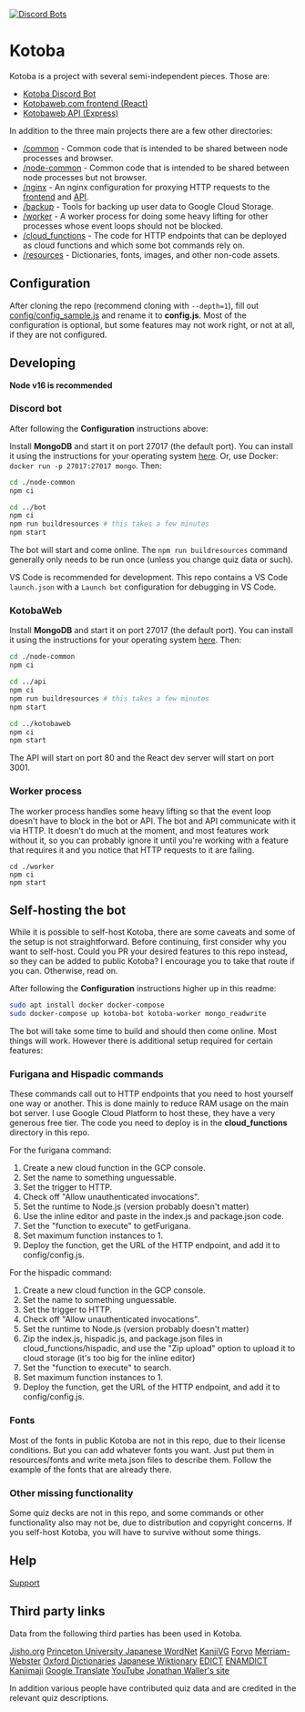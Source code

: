 [![Discord Bots](https://discordbots.org/api/widget/251239170058616833.png)](https://discordbots.org/bot/251239170058616833)

# Kotoba

Kotoba is a project with several semi-independent pieces. Those are:

* [Kotoba Discord Bot](https://github.com/mistval/kotoba/tree/master/bot)
* [Kotobaweb.com frontend (React)](https://github.com/mistval/kotoba/tree/master/kotobaweb)
* [Kotobaweb API (Express)](https://github.com/mistval/kotoba/tree/master/api)

In addition to the three main projects there are a few other directories:

* [/common](https://github.com/mistval/kotoba/tree/master/common) - Common code that is intended to be shared between node processes and browser.
* [/node-common](https://github.com/mistval/kotoba/tree/master/node-common) - Common code that is intended to be shared between node processes but not browser.
* [/nginx](https://github.com/mistval/kotoba/tree/master/nginx) - An nginx configuration for proxying HTTP requests to the [frontend](https://github.com/mistval/kotoba/tree/master/kotobaweb) and [API](https://github.com/mistval/kotoba/tree/master/api).
* [/backup](https://github.com/mistval/kotoba/tree/master/backup) - Tools for backing up user data to Google Cloud Storage.
* [/worker](https://github.com/mistval/kotoba/tree/master/worker) - A worker process for doing some heavy lifting for other processes whose event loops should not be blocked.
* [/cloud_functions](https://github.com/mistval/kotoba/tree/master/cloud_functions) - The code for HTTP endpoints that can be deployed as cloud functions and which some bot commands rely on.
* [/resources](https://github.com/mistval/kotoba/tree/master/resources) - Dictionaries, fonts, images, and other non-code assets.

## Configuration

After cloning the repo (recommend cloning with `--depth=1`), fill out [config/config_sample.js](https://github.com/mistval/kotoba/blob/master/config/config_sample.js) and rename it to **config.js**. Most of the configuration is optional, but some features may not work right, or not at all, if they are not configured.

## Developing

**Node v16 is recommended**

### Discord bot

After following the **Configuration** instructions above:

Install **MongoDB** and start it on port 27017 (the default port). You can install it using the instructions for your operating system [here](https://docs.mongodb.com/manual/installation/). Or, use Docker: `docker run -p 27017:27017 mongo`. Then:

```sh
cd ./node-common
npm ci

cd ../bot
npm ci
npm run buildresources # this takes a few minutes
npm start
```

The bot will start and come online. The `npm run buildresources` command generally only needs to be run once (unless you change quiz data or such).

VS Code is recommended for development. This repo contains a VS Code `launch.json` with a `Launch bot` configuration for debugging in VS Code.

### KotobaWeb

Install **MongoDB** and start it on port 27017 (the default port). You can install it using the instructions for your operating system [here](https://docs.mongodb.com/manual/installation/). Then:

```sh
cd ./node-common
npm ci

cd ../api
npm ci
npm run buildresources # this takes a few minutes
npm start

cd ../kotobaweb
npm ci
npm start
```

The API will start on port 80 and the React dev server will start on port 3001.

### Worker process

The worker process handles some heavy lifting so that the event loop doesn't have to block in the bot or API. The bot and API communicate with it via HTTP. It doesn't do much at the moment, and most features work without it, so you can probably ignore it until you're working with a feature that requires it and you notice that HTTP requests to it are failing.

```
cd ./worker
npm ci
npm start
```

## Self-hosting the bot

While it is possible to self-host Kotoba, there are some caveats and some of the setup is not straightforward. Before continuing, first consider why you want to self-host. Could you PR your desired features to this repo instead, so they can be added to public Kotoba? I encourage you to take that route if you can. Otherwise, read on.

After following the **Configuration** instructions higher up in this readme:

```sh
sudo apt install docker docker-compose
sudo docker-compose up kotoba-bot kotoba-worker mongo_readwrite
```

The bot will take some time to build and should then come online. Most things will work. However there is additional setup required for certain features:

### Furigana and Hispadic commands

These commands call out to HTTP endpoints that you need to host yourself one way or another. This is done mainly to reduce RAM usage on the main bot server. I use Google Cloud Platform to host these, they have a very generous free tier. The code you need to deploy is in the **cloud_functions** directory in this repo.

For the furigana command:
1. Create a new cloud function in the GCP console.
2. Set the name to something unguessable.
3. Set the trigger to HTTP.
4. Check off "Allow unauthenticated invocations".
5. Set the runtime to Node.js (version probably doesn't matter)
6. Use the inline editor and paste in the index.js and package.json code.
7. Set the "function to execute" to getFurigana.
8. Set maximum function instances to 1.
9. Deploy the function, get the URL of the HTTP endpoint, and add it to config/config.js.

For the hispadic command:
1. Create a new cloud function in the GCP console.
2. Set the name to something unguessable.
3. Set the trigger to HTTP.
4. Check off "Allow unauthenticated invocations".
5. Set the runtime to Node.js (version probably doesn't matter)
6. Zip the index.js, hispadic.js, and package.json files in cloud_functions/hispadic, and use the "Zip upload" option to upload it to cloud storage (it's too big for the inline editor)
7. Set the "function to execute" to search.
8. Set maximum function instances to 1.
9. Deploy the function, get the URL of the HTTP endpoint, and add it to config/config.js.

### Fonts

Most of the fonts in public Kotoba are not in this repo, due to their license conditions. But you can add whatever fonts you want. Just put them in resources/fonts and write meta.json files to describe them. Follow the example of the fonts that are already there.

### Other missing functionality

Some quiz decks are not in this repo, and some commands or other functionality also may not be, due to distribution and copyright concerns. If you self-host Kotoba, you will have to survive without some things.

## Help

[Support](https://discord.gg/S92qCjbNHt)

## Third party links

Data from the following third parties has been used in Kotoba.

[Jisho.org](https://jisho.org/about)
[Princeton University Japanese WordNet](http://compling.hss.ntu.edu.sg/wnja/index.en.html)
[KanjiVG](http://kanjivg.tagaini.net/)
[Forvo](https://forvo.com/)
[Merriam-Webster](https://www.merriam-webster.com)
[Oxford Dictionaries](https://www.oxforddictionaries.com/)
[Japanese Wiktionary](https://ja.wiktionary.org)
[EDICT](http://www.edrdg.org/jmdict/edict.html)
[ENAMDICT](https://www.edrdg.org/enamdict/enamdict_doc.html)
[Kanjimaji](https://github.com/maurimo/kanimaji)
[Google Translate](https://translate.google.com/)
[YouTube](https://www.youtube.com/)
[Jonathan Waller's site](http://www.tanos.co.uk/)

In addition various people have contributed quiz data and are credited in the relevant quiz descriptions.

